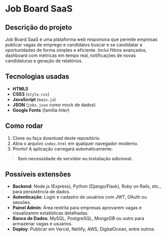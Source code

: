 # Job Board SaaS

## Descrição do projeto
Job Board SaaS é uma plataforma web responsiva que permite empresas publicar vagas de emprego e candidatos buscar e se candidatar a oportunidades de forma simples e eficiente. Inclui filtros avançados, dashboard com métricas em tempo real, notificações de novas candidaturas e geração de relatórios.

## Tecnologias usadas
- **HTML5**
- **CSS3** (`style.css`)
- **JavaScript** (`main.js`)
- **JSON** (`jobs.json` como mock de dados)
- **Google Fonts** (família *Inter*)

## Como rodar
1. Clone ou faça download deste repositório.  
2. Abra o arquivo `index.html` em qualquer navegador moderno.  
3. Pronto! A aplicação carregará automaticamente.

> **Sem necessidade de servidor ou instalação adicional.**

## Possíveis extensões
- **Backend**: Node.js (Express), Python (Django/Flask), Ruby on Rails, etc., para persistência de dados.
- **Autenticação**: Login e cadastro de usuários com JWT, OAuth ou sessões.
- **Painel Admin**: Área restrita para empresas aprovarem vagas e visualizarem estatísticas detalhadas.
- **Banco de Dados**: MySQL, PostgreSQL, MongoDB ou outro para armazenar vagas e usuários.
- **Deploy**: Publicar em Vercel, Netlify, AWS, DigitalOcean, entre outros.
